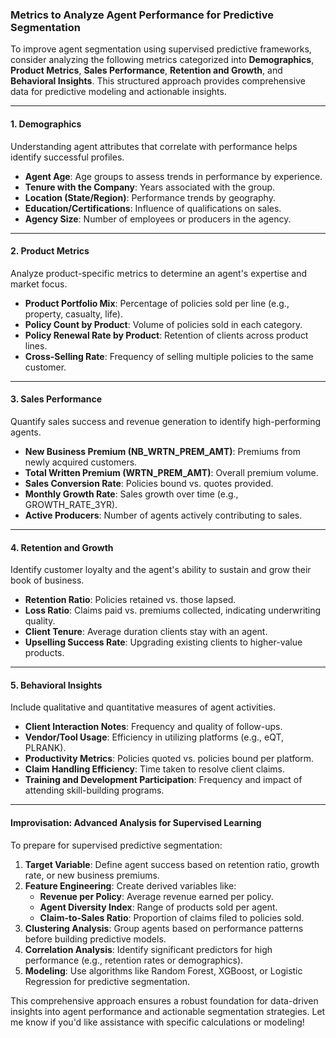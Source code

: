 ### Metrics to Analyze Agent Performance for Predictive Segmentation

To improve agent segmentation using supervised predictive frameworks, consider analyzing the following metrics categorized into **Demographics**, **Product Metrics**, **Sales Performance**, **Retention and Growth**, and **Behavioral Insights**. This structured approach provides comprehensive data for predictive modeling and actionable insights.

---

#### 1. **Demographics**
Understanding agent attributes that correlate with performance helps identify successful profiles.
- **Agent Age**: Age groups to assess trends in performance by experience.
- **Tenure with the Company**: Years associated with the group.
- **Location (State/Region)**: Performance trends by geography.
- **Education/Certifications**: Influence of qualifications on sales.
- **Agency Size**: Number of employees or producers in the agency.

---

#### 2. **Product Metrics**
Analyze product-specific metrics to determine an agent's expertise and market focus.
- **Product Portfolio Mix**: Percentage of policies sold per line (e.g., property, casualty, life).
- **Policy Count by Product**: Volume of policies sold in each category.
- **Policy Renewal Rate by Product**: Retention of clients across product lines.
- **Cross-Selling Rate**: Frequency of selling multiple policies to the same customer.

---

#### 3. **Sales Performance**
Quantify sales success and revenue generation to identify high-performing agents.
- **New Business Premium (NB_WRTN_PREM_AMT)**: Premiums from newly acquired customers.
- **Total Written Premium (WRTN_PREM_AMT)**: Overall premium volume.
- **Sales Conversion Rate**: Policies bound vs. quotes provided.
- **Monthly Growth Rate**: Sales growth over time (e.g., GROWTH_RATE_3YR).
- **Active Producers**: Number of agents actively contributing to sales.

---

#### 4. **Retention and Growth**
Identify customer loyalty and the agent's ability to sustain and grow their book of business.
- **Retention Ratio**: Policies retained vs. those lapsed.
- **Loss Ratio**: Claims paid vs. premiums collected, indicating underwriting quality.
- **Client Tenure**: Average duration clients stay with an agent.
- **Upselling Success Rate**: Upgrading existing clients to higher-value products.

---

#### 5. **Behavioral Insights**
Include qualitative and quantitative measures of agent activities.
- **Client Interaction Notes**: Frequency and quality of follow-ups.
- **Vendor/Tool Usage**: Efficiency in utilizing platforms (e.g., eQT, PLRANK).
- **Productivity Metrics**: Policies quoted vs. policies bound per platform.
- **Claim Handling Efficiency**: Time taken to resolve client claims.
- **Training and Development Participation**: Frequency and impact of attending skill-building programs.

---

#### **Improvisation: Advanced Analysis for Supervised Learning**
To prepare for supervised predictive segmentation:
1. **Target Variable**: Define agent success based on retention ratio, growth rate, or new business premiums.
2. **Feature Engineering**: Create derived variables like:
   - **Revenue per Policy**: Average revenue earned per policy.
   - **Agent Diversity Index**: Range of products sold per agent.
   - **Claim-to-Sales Ratio**: Proportion of claims filed to policies sold.
3. **Clustering Analysis**: Group agents based on performance patterns before building predictive models.
4. **Correlation Analysis**: Identify significant predictors for high performance (e.g., retention rates or demographics).
5. **Modeling**: Use algorithms like Random Forest, XGBoost, or Logistic Regression for predictive segmentation.

This comprehensive approach ensures a robust foundation for data-driven insights into agent performance and actionable segmentation strategies. Let me know if you'd like assistance with specific calculations or modeling!
